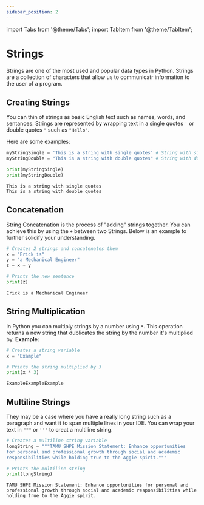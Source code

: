 ```yaml
---
sidebar_position: 2
---
```


import Tabs from '@theme/Tabs';
import TabItem from '@theme/TabItem';

# Strings
Strings are one of the most used and popular data types in Python. Strings are a collection of characters that allow us to communicatr information to the user of a program.

## Creating Strings
You can thin of strings as basic English text such as names, words, and sentances. Strings are represented by wrapping text in a single quotes `'` or  double quotes `"` such as `"Hello"`. 

Here are some examples:

<Tabs>
<TabItem value="Code" label="Code" default>

```python
myStringSingle = 'This is a string with single quotes' # String with single quotes
myStringDouble = "This is a string with double quotes" # String with double quotes

print(myStringSingle)
print(myStringDouble)
```

</TabItem>

<TabItem value="Output" label="Output">

```
This is a string with single quotes
This is a string with double quotes
```

</TabItem>
</Tabs>


## Concatenation

String Concatenation is the process of "adding" strings together. You can achieve this by using the `+` between two Strings. Below is an example to further solidify your understanding. 


<Tabs>
<TabItem value="Code" label="Code" default>

```python
# Creates 2 strings and concatenates them
x = "Erick is"
y = "a Mechanical Engineer"
z = x + y

# Prints the new sentence
print(z)
```

</TabItem>

<TabItem value="Output" label="Output">

```
Erick is a Mechanical Engineer
```

</TabItem>
</Tabs>

## String Multiplication

In Python you can multiply strings by a number using `*`. This operation returns a new string that dublicates the string by the number it's multiplied by.
**Example:**

<Tabs>
<TabItem value="Code" label="Code" default>

```python
# Creates a string variable
x = "Example"

# Prints the string multiplied by 3
print(x * 3)
```

</TabItem>

<TabItem value="Output" label="Output">

```
ExampleExampleExample
```

</TabItem>
</Tabs>

## Multiline Strings

They may be a case where you have a really long string such as a paragraph and want it to span multiple lines in your IDE. You can wrap your text in `"""` or `'''` to creat a multiline string.

<Tabs>
<TabItem value="Code" label="Code" default>

```python
# Creates a multiline string variable
longString = """TAMU SHPE Mission Statement: Enhance opportunities 
for personal and professional growth through social and academic 
responsibilities while holding true to the Aggie spirit.""" 

# Prints the multiline string
print(longString)
```

</TabItem>

<TabItem value="Output" label="Output">

```
TAMU SHPE Mission Statement: Enhance opportunities for personal and professional growth through social and academic responsibilities while holding true to the Aggie spirit.
```

</TabItem>
</Tabs>